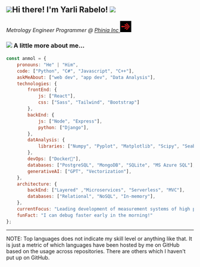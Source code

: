 <h2><img src="https://emojis.slackmojis.com/emojis/images/1531849430/4246/blob-sunglasses.gif?1531849430" width="30"/>Hi there! I'm Yarli Rabelo! <img src="https://media.giphy.com/media/12oufCB0MyZ1Go/giphy.gif" width="50"></h2>
<!--<img align='right' src="https://media.giphy.com/media/M9gbBd9nbDrOTu1Mqx/giphy.gif" width="230">-->
<p><em>Metrology Engineer Programmer @ <a href="https://fliki.ai/](https://www.phinia.com/">Phinia Inc   
</a> <img src="https://github.com/Yrishe/anmol098/blob/master/assets/phiniainc_logo.jpg" width="30">
</em></p>

<!-- [![Twitter Follow](https://img.shields.io/twitter/follow/misteranmol?label=Follow)](https://twitter.com/intent/follow?screen_name=misteranmol)
[![Linkedin: anmol](https://img.shields.io/badge/-anmol-blue?style=flat-square&logo=Linkedin&logoColor=white&link=https://www.linkedin.com/in/anmol-p-singh/)](https://www.linkedin.com/in/anmol098/)
[![Linkedin: Yarli Rabelo](https://img.shields.io/badge/-anmol-blue?style=flat-square&logo=Linkedin&logoColor=white&link=https://www.linkedin.com/in/yarli-rabelo-17413a77/)]([https://www.linkedin.com/in/yarli-rabelo-17413a77/](https://www.linkedin.com/in/yarli-rabelo-17413a77/))
![GitHub followers](https://img.shields.io/github/followers/anmol098?label=Follow&style=social) -->
<!-- [![website](https://img.shields.io/badge/Website-46a2f1.svg?&style=flat-square&logo=Google-Chrome&logoColor=white&link=https://anmolsingh.me/)](https://anmolsingh.me/) 
![](https://visitor-badge.glitch.me/badge?page_id=anmol098.anmol098)-->
<!-- ![Waka Readme](https://github.com/anmol098/anmol098/workflows/Waka%20Readme/badge.svg) -->
<!-- <a href="https://trendshift.io/developers/2235" target="_blank"><img src="https://trendshift.io/api/badge/developers/2235" alt="anmol098 | Trendshift" style="width: 250px; height: 55px;" width="250" height="55"/></a> -->

<!-- ### 📫 Like to meet me?

Pick a slot if you'd like to meet me and chat about anything you are passionate about - but make sure to describe the agenda

<a href="https://calendly.com/anmol098/30min" target="_blank"><img width="498" alt="meet_link" src="https://user-images.githubusercontent.com/15426564/144297439-f530f383-e73e-41e0-9914-a9b7d3f432e5.png"></a> -->

<!-- 👇 Hit in your console or terminal to connect with me.

```bash
npx anmol
```
**👆 This command line tool can be found at [npx anmol](https://github.com/anmol098/npx_card)** -->

### <img src="https://media.giphy.com/media/VgCDAzcKvsR6OM0uWg/giphy.gif" width="50"> A little more about me...  

```javascript
const anmol = {
    pronouns: "He" | "Him",
    code: ["Python", "C#", "Javascript", "C++"],
    askMeAbout: ["web dev", "app dev", "Data Analysis"],
    technologies: {
        frontEnd: {
            js: ["React"],
            css: ["Sass", "Tailwind", "Bootstrap"]
        },
        backEnd: {
            js: ["Node", "Express"],
            python: ["Django"],
        },
        datAnalysis: {
            libraries: ["Numpy", "Pyplot", "Matplotlib", "Scipy", "Seaborn", "Pandas"],
        },
        devOps: ["Docker🐳"],
        databases: ["PostgreSQL", "MongoDB", "SQLite", "MS Azure SQL"],
        generativeAI: ["GPT", "Vectorization"],
    },
    architecture: {
        backEnd: ["Layered" ,"Microservices", "Serverless", "MVC"],
        databases: ["Relational", "NoSQL", "In-memory"],
    },
    currentFocus: "Leading development of measurement systems of high precision",
    funFact: "I can debug faster early in the morning!"
};
```

<!-- <img src="https://media.giphy.com/media/LnQjpWaON8nhr21vNW/giphy.gif" width="60"> <em><b>I love connecting with different people</b> so if you want to say <b>hi, I'll be happy to meet you more!</b> 😊</em> -->

---
<!--START_SECTION:waka-->
<!-- ![Code Time](http://img.shields.io/badge/Code%20Time-3%2C901%20hrs%2036%20mins-blue)

![Profile Views](http://img.shields.io/badge/Profile%20Views-919-blue)

![Lines of code](https://img.shields.io/badge/From%20Hello%20World%20I%27ve%20Written-6.8%20million%20lines%20of%20code-blue)

**🐱 My GitHub Data** 

> 📦 256.7 kB Used in GitHub's Storage 
 > 
> 🏆 19 Contributions in the Year 2025
 > 
> 🚫 Not Opted to Hire
 > 
> 📜 22 Public Repositories 
 > 
> 🔑 30 Private Repositories 
 > 
**I'm an Early 🐤** 

```text
🌞 Morning                766 commits         ████░░░░░░░░░░░░░░░░░░░░░   16.50 % 
🌆 Daytime                1866 commits        ██████████░░░░░░░░░░░░░░░   40.20 % 
🌃 Evening                1376 commits        ███████░░░░░░░░░░░░░░░░░░   29.64 % 
🌙 Night                  634 commits         ███░░░░░░░░░░░░░░░░░░░░░░   13.66 % 
```
📅 **I'm Most Productive on Sunday** 

```text
Monday                   583 commits         ███░░░░░░░░░░░░░░░░░░░░░░   12.56 % 
Tuesday                  637 commits         ███░░░░░░░░░░░░░░░░░░░░░░   13.72 % 
Wednesday                734 commits         ████░░░░░░░░░░░░░░░░░░░░░   15.81 % 
Thursday                 615 commits         ███░░░░░░░░░░░░░░░░░░░░░░   13.25 % 
Friday                   488 commits         ███░░░░░░░░░░░░░░░░░░░░░░   10.51 % 
Saturday                 606 commits         ███░░░░░░░░░░░░░░░░░░░░░░   13.05 % 
Sunday                   979 commits         █████░░░░░░░░░░░░░░░░░░░░   21.09 % 
```


📊 **This Week I Spent My Time On** 

```text
🕑︎ Time Zone: Asia/Dubai

💬 Programming Languages: 
TypeScript               30 hrs 18 mins      ███████████████████████░░   93.20 % 
SCSS                     1 hr 15 mins        █░░░░░░░░░░░░░░░░░░░░░░░░   03.87 % 
JavaScript               19 mins             ░░░░░░░░░░░░░░░░░░░░░░░░░   00.99 % 
Text                     13 mins             ░░░░░░░░░░░░░░░░░░░░░░░░░   00.71 % 
JSON                     10 mins             ░░░░░░░░░░░░░░░░░░░░░░░░░   00.51 % 

🔥 Editors: 
WebStorm                 32 hrs 18 mins      █████████████████████████   99.33 % 
VS Code                  13 mins             ░░░░░░░░░░░░░░░░░░░░░░░░░   00.67 % 

💻 Operating System: 
Mac                      32 hrs 31 mins      █████████████████████████   100.00 % 
```

**I Mostly Code in JavaScript** 

```text
JavaScript               33 repos            ███████████░░░░░░░░░░░░░░   42.31 % 
TypeScript               10 repos            ███░░░░░░░░░░░░░░░░░░░░░░   12.82 % 
CSS                      7 repos             ██░░░░░░░░░░░░░░░░░░░░░░░   08.97 % 
Python                   5 repos             ██░░░░░░░░░░░░░░░░░░░░░░░   06.41 % 
Dart                     5 repos             ██░░░░░░░░░░░░░░░░░░░░░░░   06.41 % 
```
-->



<!-- Last Updated on 23/03/2025 00:35:02 UTC -->
<!--END_SECTION:waka-->

<!-- **These Readme stats are generated using github action [awesome-readme-stats](https://github.com/anmol098/waka-readme-stats)** -->

NOTE: Top languages does not indicate my skill level or anything like that. It is just a metric of which languages have been hosted by me on GitHub based on the usage across repositories. There are others which I haven't put up on GitHub.
